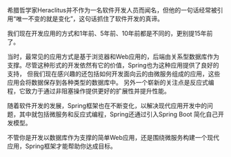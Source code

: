 希腊哲学家Heraclitus并不作为一名软件开发人员而闻名，但他的一句话经常被引用“唯一不变的就是变化”，这句话抓住了软件开发的真谛。

我们现在开发应用的方式和1年前、5年前、10年前都是不同的，更别提15年前了。

当时，最常见的应用方式是基于浏览器和Web应用的，后端由关系型数据库作为支撑。尽管这种形式的开发依然有它的价值，Spring也为这种应用提供了良好的支持，
但我们现在感兴趣的还包括如何开发面向云的由微服务组成的应用，这些应用会将数据保存到各种类型的数据库中。
另外一个崭新的关注点是反应式编程，它致力于通过非阻塞操作提供更好的扩展性并提升性能。

随着软件开发的发展，Spring框架也在不断变化，以解决现代应用开发中的问题，其中就包括微服务和反应式编程，Spring还通过引入Spring Boot 简化自己开发模型。

不管你是开发以数据库作为支撑的简单Web应用，还是围绕微服务构建一个现代应用，Spring框架才能帮助你达成目标。
